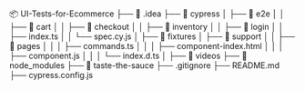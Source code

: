 📦 UI-Tests-for-Ecommerce
├── 📂 .idea
├── 📂 cypress
│ ├── 📂 e2e
│ │ ├── 📂 cart
│ │ ├── 📂 checkout
│ │ ├── 📂 inventory
│ │ ├── 📂 login
│ │ ├── index.ts
│ │ └── spec.cy.js
│ ├── 📂 fixtures
│ ├── 📂 support
│ │ ├── 📂 pages
│ │ │ ├── commands.ts
│ │ │ ├── component-index.html
│ │ │ ├── component.js
│ │ │ └── index.d.ts
│ ├── 📂 videos
├── 📂 node_modules
├── 📂 taste-the-sauce
├── .gitignore
├── README.md
├── cypress.config.js
